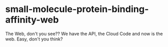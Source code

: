 # small-molecule-protein-binding-affinity-web
The Web, don't you see?? We have the API, the Cloud Code and now is the web. Easy, don't you think?
